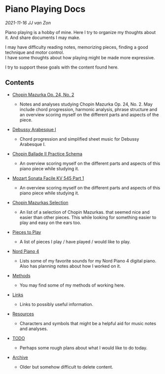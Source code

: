 Piano Playing Docs
==================

*2021-11-16 JJ van Zon*

Piano playing is a hobby of mine. Here I try to organize my thoughts about it. And share documents I may make.

I may have difficulty reading notes, memorizing pieces, finding a good technique and motor control.  
I have some thoughts about how playing might be made more expressive.  

I try to support these goals with the content found here.  

Contents
--------

- [Chopin Mazurka Op. 24, No. 2](chopin-mazurka-op-24-no-2)

    - Notes and analyses studying Chopin Mazurka Op. 24, No. 2. May include chord progression, harmonic analysis, phrase structure and an overview scoring myself on the different parts and aspects of the piece.

- [Debussy Arabesque I](debussy-arabesque-1)

    - Chord progression and simplified sheet music for Debussy Arabesque I.

- [Chopin Ballade II Practice Schema](chopin-ballade-2-practice-schema.md)

    - An overview scoring myself on the different parts and aspects of this piano piece while studying it.

- [Mozart Sonata Facile KV 545 Part 1](mozart-sonata-facile-part-1-practice-schema.md)

    - An overview scoring myself on the different parts and aspects of this piano piece while studying it.

- [Chopin Mazurkas Selection](chopin-mazurka-selection.md)

    - An list of a selection of Chopin Mazurkas. that seemed nice and easier than other pieces. This while looking for something easier to play and easy on the ears too.

- [Pieces to Play](pieces-to-play.md)

    - A list of pieces I play / have played / would like to play.

- [Nord Piano 4](nord-piano-4)

    - Lists some of my favorite sounds for my Nord Piano 4 digital piano. Also has planning notes about how I worked on it.

- [Methods](methods)

    - You may find some of my methods of working here.

- [Links](links.md)

    - Links to possibly useful information.

- [Resources](resources)

    - Characters and symbols that might be a helpful aid for music notes and analyses.

- [TODO](todo.md)

    - Perhaps some rough plans about what I would like to do today.

- [Archive](archive)

    - Older but somehow difficult to delete content.